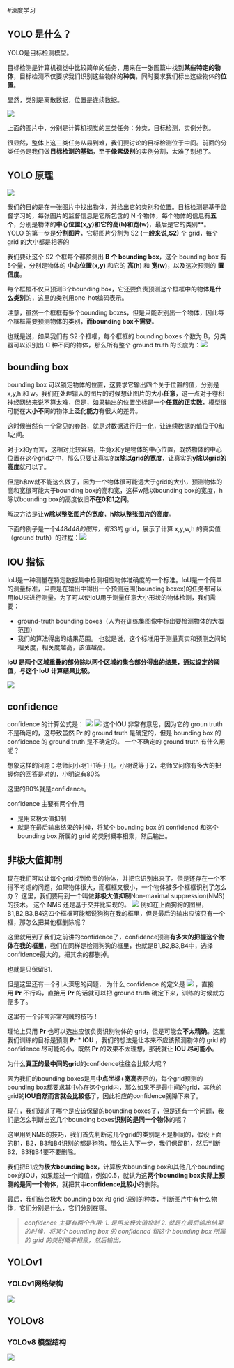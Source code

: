 #深度学习 

## YOLO 是什么？

YOLO是目标检测模型。

目标检测是计算机视觉中比较简单的任务，用来在一张图篇中找到**某些特定的物体**，目标检测不仅要求我们识别这些物体的**种类**，同时要求我们标出这些物体的**位置**。

显然，类别是离散数据，位置是连续数据。

![](https://pic1.zhimg.com/v2-88ca6ec106e7647a0390ad3d93625444_b.jpg)

上面的图片中，分别是计算机视觉的三类任务：分类，目标检测，实例分割。

很显然，整体上这三类任务从易到难，我们要讨论的目标检测位于中间。前面的分类任务是我们做**目标检测的基础**，至于**像素级别**的实例分割，太难了别想了。

## YOLO 原理

![](YOLO/YOLO核心思想.png)

我们的目的是在一张图片中找出物体，并给出它的类别和位置。目标检测是基于监督学习的，每张图片的监督信息是它所包含的 N 个物体，每个物体的信息有**五个**，分别是物体的**中心位置(x,y)**和它的**高(h)**和**宽(w)**，最后是它的类别**。
YOLO 的第一步是**分割图片**，它将图片分割为 S2 **(一般来说,S2)** 个 grid，每个 grid 的大小都是相等的

我们要让这个 S2 个框每个都预测出 **B 个 bounding box**，这个 bounding box 有5个量，分别是物体的 **中心位置(x,y)** 和它的 **高(h)** 和 **宽(w)**，以及这次预测的 **置信度**。

每个框框不仅只预测B个bounding box，它还要负责预测这个框框中的物体**是什么类别**的，这里的类别用one-hot编码表示。

注意，虽然一个框框有多个bounding boxes，但是只能识别出一个物体，因此每个框框需要预测物体的类别，**而bounding box不需要**。

也就是说，如果我们有 S2 个框框，每个框框的 bounding boxes 个数为 B，分类器可以识别出 C 种不同的物体，那么所有整个 ground truth 的长度为：![](YOLO/ground%20truth长度计算公式.png)
## bounding box

bounding box 可以锁定物体的位置，这要求它输出四个关于位置的值，分别是 x,y,h 和 w。我们在处理输入的图片的时候想让图片的大小**任意**，这一点对于卷积神经网络来说不算太难，但是，如果输出的位置坐标是一个**任意的正实数**，模型很可能在**大小不同**的物体上**泛化能力**有很大的差异。

这时候当然有一个常见的套路，就是对数据进行归一化，让连续数据的值位于0和1之间。

对于x和y而言，这相对比较容易，毕竟x和y是物体的中心位置，既然物体的中心位置在这个grid之中，那么只要让真实的**x除以grid的宽度**，让真实的**y除以grid的高度**就可以了。

但是h和w就不能这么做了，因为一个物体很可能远大于grid的大小，预测物体的高和宽很可能大于bounding box的高和宽，这样w除以bounding box的宽度，h除以bounding box的高度依旧**不在0和1之间**。

解决方法是让**w除以整张图片的宽度**，**h除以整张图片的高度**。

下面的例子是一个448*448的图片，有3*3的 grid，展示了计算 x,y,w,h 的真实值（ground truth）的过程：![](YOLO/bounding%20box%20example1.jpg)


## IOU 指标

IoU是一种测量在特定数据集中检测相应物体准确度的一个标准。IoU是一个简单的测量标准，只要是在输出中得出一个预测范围(bounding boxex)的任务都可以用IoU来进行测量。为了可以使IoU用于测量任意大小形状的物体检测，我们需要：

* ground-truth bounding boxes（人为在训练集图像中标出要检测物体的大概范围）
* 我们的算法得出的结果范围。
也就是说，这个标准用于测量真实和预测之间的相关度，相关度越高，该值越高。

**IoU 是两个区域重叠的部分除以两个区域的集合部分得出的结果，通过设定的阈值，与这个 IoU 计算结果比较。**

![](YOLO/IOU计算方法.png)


## confidence
confidence 的计算公式是：
![](YOLO/confidence计算公式.png)
![](YOLO/confidence计算公式解释.png)
这个**IOU** 非常有意思，因为它的 groun truth 不是确定的，这导致虽然 **Pr** 的 ground truth 是确定的，但是 bounding box 的 confidence 的 ground truth 是不确定的。
一个不确定的 ground truth 有什么用呢？

想象这样的问题：老师问小明1+1等于几。小明说等于2，老师又问你有多大的把握你的回答是对的，小明说有80%

这里的80%就是confidence。

confidence 主要有两个作用
* 是用来极大值抑制
* 就是在最后输出结果的时候，将某个 bounding box 的 confidencd 和这个 bounding box 所属的 grid 的类别概率相乘，然后输出。
## 非极大值抑制

现在我们可以让每个grid找到负责的物体，并把它识别出来了。但是还存在一个不得不考虑的问题，如果物体很大，而框框又很小，一个物体被多个框框识别了怎么办？
这里，我们要用到一个叫做**非极大值抑制**Non-maximal suppression(NMS)的技术。
这个 NMS 还是基于交并比实现的。
![](YOLO/NMS1.jpg)
例如在上面狗狗的图里，B1,B2,B3,B4这四个框框可能都说狗狗在我的框里，但是最后的输出应该只有一个框，那怎么把其他框删除呢？

这里就用到了我们之前讲的confidence了，confidence预测**有多大的把握这个物体在我的框里**，我们在同样是检测狗狗的框里，也就是B1,B2,B3,B4中，选择confidence最大的，把其余的都删掉。

也就是只保留B1.

但是这里还有一个引人深思的问题，  为什么 confidence 的定义是 ![](YOLO/confidence计算公式.png) ，直接用 **Pr** 不行吗，直接用 **Pr** 的话就可以把 ground truth 确定下来，训练的时候就方便多了。

这里有一个非常非常鸡贼的技巧！

理论上只用 **Pr** 也可以选出应该负责识别物体的 grid，但是可能会**不太精确**。这里我们训练的目标是预测 **Pr * IOU** ，我们的想法是让本来不应该预测物体的 grid 的 confidence 尽可能的小，既然 **Pr** 的效果不太理想，那我就让 **IOU** **尽可能小**。

为什么**真正的最中间的grid**的confidence往往会比较大呢？

因为我们的bounding boxes是用**中点坐标+宽高**表示的，每个grid预测的bounding box都要求其中心在这个grid内，那么如果不是最中间的grid，其他的grid的**IOU自然而言就会比较低**了，因此相应的confidence就降下来了。

现在，我们知道了哪个是应该保留的bounding boxes了，但是还有一个问题，我们是怎么判断出这几个bounding boxes**识别的是同一个物体**的呢？

这里用到NMS的技巧，我们首先判断这几个grid的类别是不是相同的，假设上面的B1，B2，B3和B4识别的都是狗狗，那么进入下一步，我们保留B1，然后判断B2，B3和B4要不要删除。

我们把B1成为**极大bounding box**，计算极大bounding box和其他几个bounding box的IOU，如果超过一个阈值，例如0.5，就认为这**两个bounding box实际上预测的是同一个物体**，就把其中**confidence比较小**的删除。

最后，我们结合极大 bounding box 和 grid 识别的种类，判断图片中有什么物体，它们分别是什么，它们分别在哪。

>*confidence 主要有两个作用: 1. 是用来极大值抑制 2. 就是在最后输出结果的时候，将某个 bounding box 的 confidencd 和这个 bounding box 所属的 grid 的类别概率相乘，然后输出。*

## YOLOv1 
### YOLOv1网络架构
![](YOLO/YOLO网络架构.png)

## YOLOv8
### YOLOv8 模型结构
![](YOLO/YOLOv8模型结构.jpg)